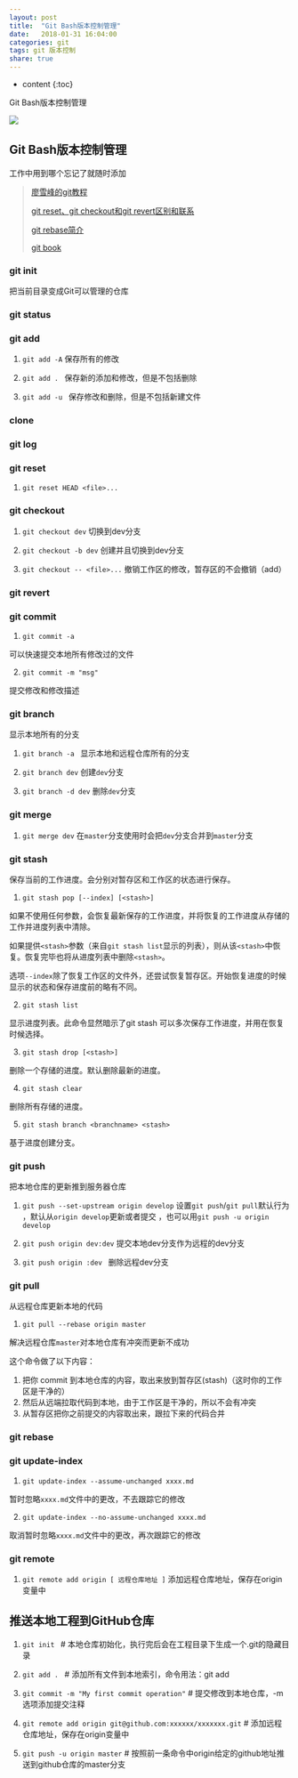 ```yaml
---
layout: post
title:  "Git Bash版本控制管理"
date:   2018-01-31 16:04:00
categories: git
tags: git 版本控制
share: true
---
```


* content
{:toc}


Git Bash版本控制管理


![](https://git-scm.com/images/logos/1color-darkbg@2x.png)





## Git Bash版本控制管理

工作中用到哪个忘记了就随时添加

> [廖雪峰的git教程](https://www.liaoxuefeng.com/wiki/0013739516305929606dd18361248578c67b8067c8c017b000)
>
> [git reset、git checkout和git revert区别和联系](https://www.cnblogs.com/houpeiyong/p/5890748.html)
>
> [git rebase简介](http://blog.csdn.net/hudashi/article/details/7664631)
>
> [git book](http://gitbook.liuhui998.com/index.html)

### git init

把当前目录变成Git可以管理的仓库

### git status

### git add

1. `git add -A`
保存所有的修改 

2. `git add . `
保存新的添加和修改，但是不包括删除 

3. `git add -u `
保存修改和删除，但是不包括新建文件

### clone

### git log

### git reset
 1. `git reset HEAD <file>...`
 
### git checkout

 1. `git checkout dev`
 切换到dev分支
 
 2. `git checkout -b dev`
 创建并且切换到dev分支
 
 3. `git checkout -- <file>...`
 撤销工作区的修改，暂存区的不会撤销（add）
 
 
### git revert


### git commit

 1. `git commit -a` 
   
 可以快速提交本地所有修改过的文件
 
 2. `git commit -m "msg"`
  
  提交修改和修改描述

### git branch
  显示本地所有的分支
  
 1. `git branch -a `
 显示本地和远程仓库所有的分支
 
 2. `git branch dev`
 创建`dev`分支
    
 3. `git branch -d dev`
 删除`dev`分支

### git merge
   1. `git merge dev`
   在`master`分支使用时会把`dev`分支合并到`master`分支

### git stash

   保存当前的工作进度。会分别对暂存区和工作区的状态进行保存。
   
   1. `git stash pop [--index] [<stash>]`
   
   如果不使用任何参数，会恢复最新保存的工作进度，并将恢复的工作进度从存储的工作并进度列表中清除。
   
   如果提供`<stash>`参数（来自`git stash list`显示的列表），则从该`<stash>`中恢复。恢复完毕也将从进度列表中删除`<stash>`。
   
   选项`--index`除了恢复工作区的文件外，还尝试恢复暂存区。开始恢复进度的时候显示的状态和保存进度前的略有不同。
   
   2. `git stash list`
   
   显示进度列表。此命令显然暗示了git stash 可以多次保存工作进度，并用在恢复时候选择。
   
   3. `git stash drop [<stash>]`
   
   删除一个存储的进度。默认删除最新的进度。
   
   4. `git stash clear`
   
   删除所有存储的进度。
   
   5. `git stash branch <branchname> <stash>`

   基于进度创建分支。


### git push 

把本地仓库的更新推到服务器仓库
  1. `git push --set-upstream origin develop`
  设置`git push`/`git pull`默认行为 ，默认从`origin develop`更新或者提交 ，也可以用`git push -u origin develop`

  2. `git push origin dev:dev`
提交本地dev分支作为远程的dev分支

  3. `git push origin :dev `
  删除远程dev分支

### git pull

从远程仓库更新本地的代码

 1. `git pull --rebase origin master`
 
 解决远程仓库`master`对本地仓库有冲突而更新不成功
 
 这个命令做了以下内容： 
 1. 把你 commit 到本地仓库的内容，取出来放到暂存区(stash)（这时你的工作区是干净的） 
 2. 然后从远端拉取代码到本地，由于工作区是干净的，所以不会有冲突 
 3. 从暂存区把你之前提交的内容取出来，跟拉下来的代码合并
 
 ### git rebase 

### git update-index

   1. `git update-index --assume-unchanged xxxx.md`
   
   暂时忽略`xxxx.md`文件中的更改，不去跟踪它的修改
   
   2. `git update-index --no-assume-unchanged xxxx.md`
   
   取消暂时忽略`xxxx.md`文件中的更改，再次跟踪它的修改
   
### git remote

   1. `git remote add origin [ 远程仓库地址 ]`
  添加远程仓库地址，保存在origin变量中
    
## 推送本地工程到GitHub仓库
1. `git init `                  # 本地仓库初始化，执行完后会在工程目录下生成一个.git的隐藏目录

2. `git add . `              # 添加所有文件到本地索引，命令用法：git add <file>

3. `git commit -m "My first commit operation"`   # 提交修改到本地仓库，-m选项添加提交注释

4. `git remote add origin git@github.com:xxxxxx/xxxxxxx.git`   # 添加远程仓库地址，保存在origin变量中

5. `git push -u origin master`      # 按照前一条命令中origin给定的github地址推送到github仓库的master分支
